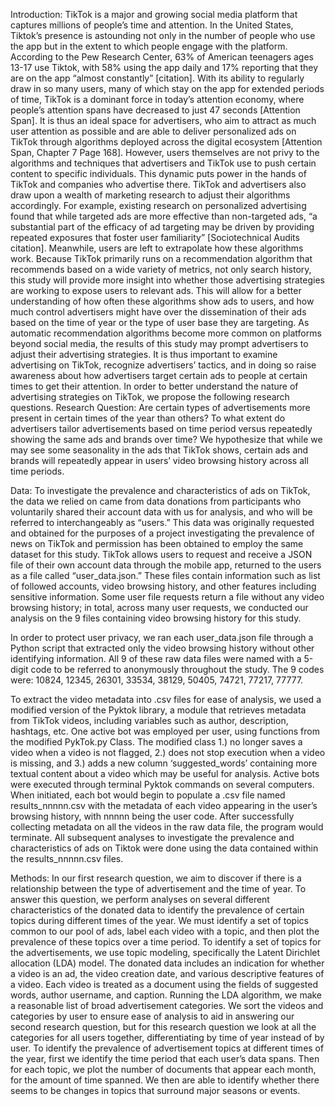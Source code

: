Introduction:
TikTok is a major and growing social media platform that captures millions of people’s time and attention. In the United States, Tiktok’s presence is astounding not only in the number of people who use the app but in the extent to which people engage with the platform. According to the Pew Research Center, 63% of American teenagers ages 13-17 use Tiktok, with 58% using the app daily and 17% reporting that they are on the app “almost constantly” [citation]. With its ability to regularly draw in so many users, many of which stay on the app for extended periods of time, TikTok is a dominant force in today’s attention economy, where people’s attention spans have decreased to just 47 seconds [Attention Span]. It is thus an ideal space for advertisers, who aim to attract as much user attention as possible and are able to deliver personalized ads on TikTok through algorithms deployed across the digital ecosystem [Attention Span, Chapter 7 Page 168]. 
However, users themselves are not privy to the algorithms and techniques that advertisers and TikTok use to push certain content to specific individuals. This dynamic puts power in the hands of TikTok and companies who advertise there. TikTok and advertisers also draw upon a wealth of marketing research to adjust their algorithms accordingly. For example, existing research on personalized advertising found that while targeted ads are more effective than non-targeted ads, “a substantial part of the efficacy of ad targeting may be driven by providing repeated exposures that foster user familiarity” [Sociotechnical Audits citation]. Meanwhile, users are left to extrapolate how these algorithms work. Because TikTok primarily runs on a recommendation algorithm that recommends based on a wide variety of metrics, not only search history, this study will provide more insight into whether those advertising strategies are working to expose users to relevant ads. This will allow for a better understanding of how often these algorithms show ads to users, and how much control advertisers might have over the dissemination of their ads based on the time of year or the type of user base they are targeting. As automatic recommendation algorithms become more common on platforms beyond social media, the results of this study may prompt advertisers to adjust their advertising strategies. 
It is thus important to examine advertising on TikTok, recognize advertisers’ tactics, and in doing so raise awareness about how advertisers target certain ads to people at certain times to get their attention. In order to better understand the nature of advertising strategies on TikTok, we propose the following research questions.
Research Question: Are certain types of advertisements more present in certain times of the year than others? To what extent do advertisers tailor advertisements based on time period versus repeatedly showing the same ads and brands over time? We hypothesize that while we may see some seasonality in the ads that TikTok shows, certain ads and brands will repeatedly appear in users’ video browsing history across all time periods.

Data: 
To investigate the prevalence and characteristics of ads on TikTok, the data we relied on came from data donations from participants who voluntarily shared their account data with us for analysis, and who will be referred to interchangeably as “users.” This data was originally requested and obtained for the purposes of a project investigating the prevalence of news on TikTok and permission has been obtained to employ the same dataset for this study. TikTok allows users to request and receive a JSON file of their own account data through the mobile app, returned to the users as a file called “user_data.json.” These files contain information such as list of followed accounts, video browsing history, and other features including sensitive information. Some user file requests return a file without any video browsing history; in total, across many user requests, we conducted our analysis on the 9 files containing video browsing history for this study.

In order to protect user privacy, we ran each user_data.json file through a Python script that extracted only the video browsing history without other identifying information. All 9 of these raw data files were named with a 5-digit code to be referred to anonymously throughout the study. The 9 codes were: 10824, 12345, 26301, 33534, 38129, 50405, 74721, 77217, 77777. 

To extract the video metadata into .csv files for ease of analysis, we used a modified version of the Pyktok library, a module that retrieves metadata from TikTok videos, including variables such as author, description, hashtags, etc. One active bot was employed per user, using functions from the modified PykTok.py Class. The modified class 1.) no longer saves a video when a video is not flagged, 2.) does not stop execution when a video is missing, and 3.) adds a new column ‘suggested_words’ containing more textual content about a video which may be useful for analysis. Active bots were executed through terminal Pyktok commands on several computers. When initiated, each bot would begin to populate a .csv file named results_nnnnn.csv with the metadata of each video appearing in the user’s browsing history, with nnnnn being the user code. After successfully collecting metadata on all the videos in the raw data file, the program would terminate. All subsequent analyses to investigate the prevalence and characteristics of ads on Tiktok were done using the data contained within the results_nnnnn.csv files. 



Methods:
In our first research question, we aim to discover if there is a relationship between the type of advertisement and the time of year. To answer this question, we perform analyses on several different characteristics of the donated data to identify the prevalence of certain topics during different times of the year. We must identify a set of topics common to our pool of ads, label each video with a topic, and then plot the prevalence of these topics over a time period. To identify a set of topics for the advertisements, we use topic modeling, specifically the Latent Dirichlet allocation (LDA) model. The donated data includes an indication for whether a video is an ad, the video creation date, and various descriptive features of a video. Each video is treated as a document using the fields of suggested words, author username, and caption. Running the LDA algorithm, we make a reasonable list of broad advertisement categories. We sort the videos and categories by user to ensure ease of analysis to aid in answering our second research question, but for this research question we look at all the categories for all users together, differentiating by time of year instead of by user. To identify the prevalence of advertisement topics at different times of the year, first we identify the time period that each user’s data spans. Then for each topic, we plot the number of documents that appear each month, for the amount of time spanned. We then are able to identify whether there seems to be changes in topics that surround major seasons or events.

